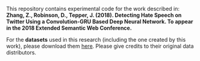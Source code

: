 This repository contains experimental code for the work described in: **Zhang, Z., Robinson, D., Tepper, J. (2018). Detecting Hate Speech on Twitter Using a Convolution-GRU Based Deep Neural Network. To appear in the 2018 Extended Semantic Web Conference.**

For the **datasets** used in this research (including the one created by this work), please download them [here](https://github.com/ziqizhang/data#hate). Please give credits to their original data distributors.



